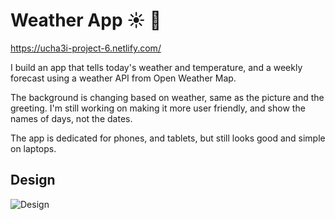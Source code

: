 # Weather App :sunny: 🎨

https://ucha3i-project-6.netlify.com/

I build an app that tells today's weather and temperature, and a weekly forecast using a weather API from Open Weather Map.  

The background is changing based on weather, same as the picture and the greeting. I'm still working on making it more user friendly, and show the names of days, not the dates. 

The app is dedicated for phones, and tablets, but still looks good and simple on laptops. 

## Design

![Design](https://i.pinimg.com/originals/a5/e3/33/a5e33303fb66b0d1d227a5acd64405cb.png)
